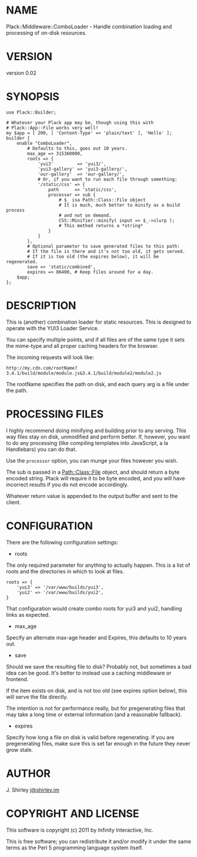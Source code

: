# NAME

Plack::Middleware::ComboLoader - Handle combination loading and processing of on-disk resources.

# VERSION

version 0.02

# SYNOPSIS

    use Plack::Builder;

    # Whatever your Plack app may be, though using this with
    # Plack::App::File works very well!
    my $app = [ 200, [ 'Content-Type' => 'plain/text' ], 'Hello' ];
    builder {
        enable "ComboLoader",
            # Defaults to this, goes out 10 years. 
            max_age => 315360000,
            roots => {
                'yui3'         => 'yui3/',
                'yui3-gallery' => 'yui3-gallery/',
                'our-gallery'  => 'our-gallery/',
                # Or, if you want to run each file through something:
                '/static/css' => {
                    path      => 'static/css',
                    processor => sub {
                        # $_ isa Path::Class::File object
                        # It is much, much better to minify as a build process
                        # and not on demand.
                        CSS::Minifier::minify( input => $_->slurp );
                        # This method returns a *string*
                    }
                }
            },
            # Optional parameter to save generated files to this path:
            # If the file is there and it's not too old, it gets served.
            # If it is too old (the expires below), it will be regenerated.
            save => 'static/combined',
            expires => 86400, # Keep files around for a day.
        $app;
    };

# DESCRIPTION

This is (another) combination loader for static resources. This is designed to
operate with the YUI3 Loader Service.

You can specify multiple points, and if all files are of the same type it sets
the mime-type and all proper caching headers for the browser.

The incoming requests will look like:

    http://my.cdn.com/rootName?3.4.1/build/module/module.js&3.4.1/build/module2/module2.js

The rootName specifies the path on disk, and each query arg is a file under the
path.

# PROCESSING FILES

I highly recommend doing minifying and building prior to any serving. This way
files stay on disk, unmodified and perform better.  If, however, you want to
do any processing (like compiling templates into JavaScript, a la Handlebars)
you can do that.

Use the `processor` option, you can munge your files however you wish.

The sub is passed in a [Path::Class::File](http://search.cpan.org/perldoc?Path::Class::File) object, and should return a byte
encoded string. Plack will require it to be byte encoded, and you will have
incorrect results if you do not encode accordingly.

Whatever return value is appended to the output buffer and sent to the client.

# CONFIGURATION

There are the following configuration settings:

- roots

The only required parameter for anything to actually happen. This is a list
of roots and the directories in which to look at files.

    roots => {
        'yui3' => '/var/www/builds/yui3',
        'yui2' => '/var/www/builds/yui2',
    }

That configuration would create combo roots for yui3 and yui2, handling links
as expected.

- max_age

Specify an alternate max-age header and Expires, this defaults to 10 years out.

- save

Should we save the resulting file to disk? Probably not, but sometimes a bad
idea can be good. It's better to instead use a caching middleware or frontend.

If the item exists on disk, and is not too old (see expires option below), this
will serve the file directly.

The intention is not for performance really, but for pregenerating files that
may take a long time or external information (and a reasonable fallback).

- expires

Specify how long a file on disk is valid before regenerating. If you are
pregenerating files, make sure this is set far enough in the future they never
grow stale.

# AUTHOR

J. Shirley <j@shirley.im>

# COPYRIGHT AND LICENSE

This software is copyright (c) 2011 by Infinity Interactive, Inc.

This is free software; you can redistribute it and/or modify it under
the same terms as the Perl 5 programming language system itself.